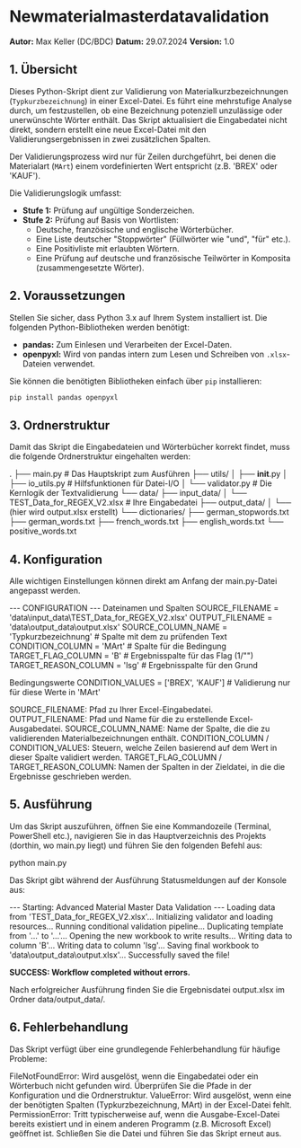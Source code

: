# Newmaterialmasterdatavalidation

**Autor:** Max Keller (DC/BDC)
**Datum:** 29.07.2024
**Version:** 1.0

## 1. Übersicht

Dieses Python-Skript dient zur Validierung von Materialkurzbezeichnungen (`Typkurzbezeichnung`) in einer Excel-Datei. Es führt eine mehrstufige Analyse durch, um festzustellen, ob eine Bezeichnung potenziell unzulässige oder unerwünschte Wörter enthält. Das Skript aktualisiert die Eingabedatei nicht direkt, sondern erstellt eine neue Excel-Datei mit den Validierungsergebnissen in zwei zusätzlichen Spalten.

Der Validierungsprozess wird nur für Zeilen durchgeführt, bei denen die Materialart (`MArt`) einem vordefinierten Wert entspricht (z.B. 'BREX' oder 'KAUF').

Die Validierungslogik umfasst:
- **Stufe 1:** Prüfung auf ungültige Sonderzeichen.
- **Stufe 2:** Prüfung auf Basis von Wortlisten:
    - Deutsche, französische und englische Wörterbücher.
    - Eine Liste deutscher "Stoppwörter" (Füllwörter wie "und", "für" etc.).
    - Eine Positivliste mit erlaubten Wörtern.
    - Eine Prüfung auf deutsche und französische Teilwörter in Komposita (zusammengesetzte Wörter).

## 2. Voraussetzungen

Stellen Sie sicher, dass Python 3.x auf Ihrem System installiert ist. Die folgenden Python-Bibliotheken werden benötigt:

- **pandas:** Zum Einlesen und Verarbeiten der Excel-Daten.
- **openpyxl:** Wird von pandas intern zum Lesen und Schreiben von `.xlsx`-Dateien verwendet.

Sie können die benötigten Bibliotheken einfach über `pip` installieren:
```bash
pip install pandas openpyxl
```

## 3. Ordnerstruktur
Damit das Skript die Eingabedateien und Wörterbücher korrekt findet, muss die folgende Ordnerstruktur eingehalten werden:

.
├── main.py                 # Das Hauptskript zum Ausführen
├── utils/
│   ├── __init__.py
│   ├── io_utils.py         # Hilfsfunktionen für Datei-I/O
│   └── validator.py        # Die Kernlogik der Textvalidierung
└── data/
 ├── input_data/
 │   └── TEST_Data_for_REGEX_V2.xlsx  # Ihre Eingabedatei
 ├── output_data/
 │   └── (hier wird output.xlsx erstellt)
 └── dictionaries/
     ├── german_stopwords.txt
     ├── german_words.txt
     ├── french_words.txt
     ├── english_words.txt
     └── positive_words.txt


## 4. Konfiguration
Alle wichtigen Einstellungen können direkt am Anfang der main.py-Datei angepasst werden.

--- CONFIGURATION ---
Dateinamen und Spalten
SOURCE_FILENAME = 'data\input_data\TEST_Data_for_REGEX_V2.xlsx'
OUTPUT_FILENAME = 'data\output_data\output.xlsx'
SOURCE_COLUMN_NAME = 'Typkurzbezeichnung' # Spalte mit dem zu prüfenden Text
CONDITION_COLUMN = 'MArt'                 # Spalte für die Bedingung
TARGET_FLAG_COLUMN = 'B'                  # Ergebnisspalte für das Flag (1/"")
TARGET_REASON_COLUMN = 'lsg'              # Ergebnisspalte für den Grund

Bedingungswerte
CONDITION_VALUES = ['BREX', 'KAUF']       # Validierung nur für diese Werte in 'MArt'


SOURCE_FILENAME: Pfad zu Ihrer Excel-Eingabedatei.
OUTPUT_FILENAME: Pfad und Name für die zu erstellende Excel-Ausgabedatei.
SOURCE_COLUMN_NAME: Name der Spalte, die die zu validierenden Materialbezeichnungen enthält.
CONDITION_COLUMN / CONDITION_VALUES: Steuern, welche Zeilen basierend auf dem Wert in dieser Spalte validiert werden.
TARGET_FLAG_COLUMN / TARGET_REASON_COLUMN: Namen der Spalten in der Zieldatei, in die die Ergebnisse geschrieben werden.
## 5. Ausführung
Um das Skript auszuführen, öffnen Sie eine Kommandozeile (Terminal, PowerShell etc.), navigieren Sie in das Hauptverzeichnis des Projekts (dorthin, wo main.py liegt) und führen Sie den folgenden Befehl aus:

python main.py


Das Skript gibt während der Ausführung Statusmeldungen auf der Konsole aus:

--- Starting: Advanced Material Master Data Validation ---
Loading data from 'TEST_Data_for_REGEX_V2.xlsx'...
Initializing validator and loading resources...
Running conditional validation pipeline...
Duplicating template from '...' to '...'...
Opening the new workbook to write results...
Writing data to column 'B'...
Writing data to column 'lsg'...
Saving final workbook to 'data\output_data\output.xlsx'...
Successfully saved the file!


**SUCCESS: Workflow completed without errors.** 



Nach erfolgreicher Ausführung finden Sie die Ergebnisdatei output.xlsx im Ordner data/output_data/.

## 6. Fehlerbehandlung
Das Skript verfügt über eine grundlegende Fehlerbehandlung für häufige Probleme:

FileNotFoundError: Wird ausgelöst, wenn die Eingabedatei oder ein Wörterbuch nicht gefunden wird. Überprüfen Sie die Pfade in der Konfiguration und die Ordnerstruktur.
ValueError: Wird ausgelöst, wenn eine der benötigten Spalten (Typkurzbezeichnung, MArt) in der Excel-Datei fehlt.
PermissionError: Tritt typischerweise auf, wenn die Ausgabe-Excel-Datei bereits existiert und in einem anderen Programm (z.B. Microsoft Excel) geöffnet ist. Schließen Sie die Datei und führen Sie das Skript erneut aus.
